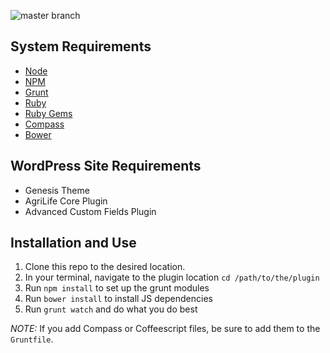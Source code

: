 ![master branch](https://codeship.com/projects/8a885560-d8b2-0133-1e96-3ab00a090344/status?branch=master)

## System Requirements

* [Node][node]
* [NPM][npm]
* [Grunt][grunt]
* [Ruby][ruby]
* [Ruby Gems][gems]
* [Compass][compass]
* [Bower][bower]

## WordPress Site Requirements

* Genesis Theme
* AgriLife Core Plugin
* Advanced Custom Fields Plugin
 
## Installation and Use

1. Clone this repo to the desired location.
2. In your terminal, navigate to the plugin location `cd /path/to/the/plugin`
3. Run `npm install` to set up the grunt modules
4. Run `bower install` to install JS dependencies
5. Run `grunt watch` and do what you do best
 
*NOTE:* If you add Compass or Coffeescript files, be sure to add them to the `Gruntfile`.

[node]: http://nodejs.org/
[npm]: https://npmjs.org/
[grunt]: http://gruntjs.com/
[ruby]: http://www.ruby-lang.org/en/
[gems]: http://rubygems.org/
[compass]: http://compass-style.org/
[bower]: http://bower.io/